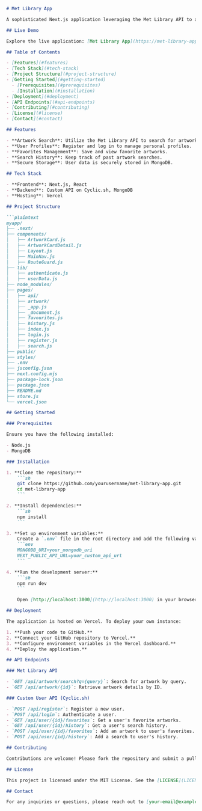 ```markdown
# Met Library App

A sophisticated Next.js application leveraging the Met Library API to allow users to search for artwork, manage user profiles, and save favorite pieces and search history. User data is securely stored using MongoDB and managed via a custom API hosted on Cyclic.sh.

## Live Demo

Explore the live application: [Met Library App](https://met-library-app-1.vercel.app)

## Table of Contents

- [Features](#features)
- [Tech Stack](#tech-stack)
- [Project Structure](#project-structure)
- [Getting Started](#getting-started)
  - [Prerequisites](#prerequisites)
  - [Installation](#installation)
- [Deployment](#deployment)
- [API Endpoints](#api-endpoints)
- [Contributing](#contributing)
- [License](#license)
- [Contact](#contact)

## Features

- **Artwork Search**: Utilize the Met Library API to search for artwork.
- **User Profiles**: Register and log in to manage personal profiles.
- **Favorites Management**: Save and view favorite artworks.
- **Search History**: Keep track of past artwork searches.
- **Secure Storage**: User data is securely stored in MongoDB.

## Tech Stack

- **Frontend**: Next.js, React
- **Backend**: Custom API on Cyclic.sh, MongoDB
- **Hosting**: Vercel

## Project Structure

```plaintext
myapp/
├── .next/
├── components/
│   ├── ArtworkCard.js
│   ├── ArtworkCardDetail.js
│   ├── Layout.js
│   ├── MainNav.js
│   ├── RouteGuard.js
├── lib/
│   ├── authenticate.js
│   ├── userData.js
├── node_modules/
├── pages/
│   ├── api/
│   ├── artwork/
│   ├── _app.js
│   ├── _document.js
│   ├── favourites.js
│   ├── history.js
│   ├── index.js
│   ├── login.js
│   ├── register.js
│   ├── search.js
├── public/
├── styles/
├── .env
├── jsconfig.json
├── next.config.mjs
├── package-lock.json
├── package.json
├── README.md
├── store.js
└── vercel.json
```
```markdown
## Getting Started

### Prerequisites

Ensure you have the following installed:

- Node.js
- MongoDB

### Installation

1. **Clone the repository:**
    ```sh
    git clone https://github.com/yourusername/met-library-app.git
    cd met-library-app
    ```

2. **Install dependencies:**
    ```sh
    npm install
    ```

3. **Set up environment variables:**
    Create a `.env` file in the root directory and add the following variables:
    ```env
    MONGODB_URI=your_mongodb_uri
    NEXT_PUBLIC_API_URL=your_custom_api_url
    ```

4. **Run the development server:**
    ```sh
    npm run dev
    ```

    Open [http://localhost:3000](http://localhost:3000) in your browser to view the application.

## Deployment

The application is hosted on Vercel. To deploy your own instance:

1. **Push your code to GitHub.**
2. **Connect your GitHub repository to Vercel.**
3. **Configure environment variables in the Vercel dashboard.**
4. **Deploy the application.**

## API Endpoints

### Met Library API

- `GET /api/artwork/search?q={query}`: Search for artwork by query.
- `GET /api/artwork/{id}`: Retrieve artwork details by ID.

### Custom User API (Cyclic.sh)

- `POST /api/register`: Register a new user.
- `POST /api/login`: Authenticate a user.
- `GET /api/user/{id}/favorites`: Get a user's favorite artworks.
- `GET /api/user/{id}/history`: Get a user's search history.
- `POST /api/user/{id}/favorites`: Add an artwork to user's favorites.
- `POST /api/user/{id}/history`: Add a search to user's history.

## Contributing

Contributions are welcome! Please fork the repository and submit a pull request with any enhancements or bug fixes.

## License

This project is licensed under the MIT License. See the [LICENSE](LICENSE) file for more details.

## Contact

For any inquiries or questions, please reach out to [your-email@example.com](mailto:your-email@example.com).